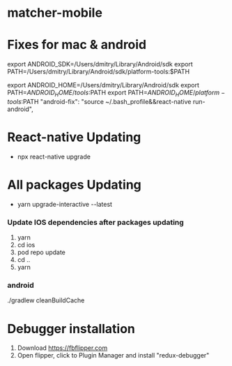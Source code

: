 # matcher-mobile

# Fixes for mac & android

export ANDROID_SDK=/Users/dmitry/Library/Android/sdk
export PATH=/Users/dmitry/Library/Android/sdk/platform-tools:\$PATH

export ANDROID_HOME=/Users/dmitry/Library/Android/sdk
export PATH=$ANDROID_HOME/tools:$PATH
export PATH=$ANDROID_HOME/platform-tools:$PATH
"android-fix": "source ~/.bash_profile&&react-native run-android",

# React-native Updating

- npx react-native upgrade

# All packages Updating

- yarn upgrade-interactive --latest

### Update IOS dependencies after packages updating

1. yarn
2. cd ios
3. pod repo update
4. cd ..
5. yarn

### android

./gradlew cleanBuildCache

# Debugger installation

1. Download https://fbflipper.com
2. Open flipper, click to Plugin Manager and install "redux-debugger"
